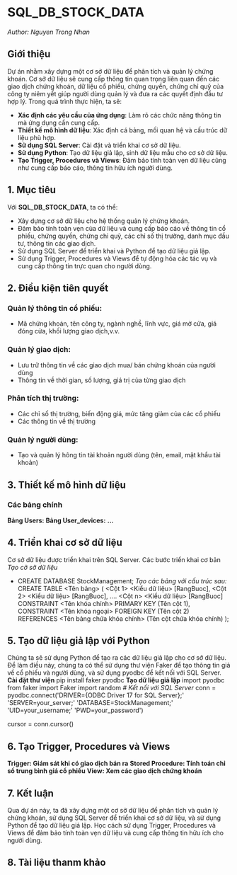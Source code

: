 # SQL_DB_STOCK_DATA
*Author: Nguyen Trong Nhan*
## Giới thiệu
Dự án nhằm xây dựng một cơ sở dữ liệu để phân tích và quản lý chứng khoán. Cơ sở dữ liệu sẽ cung cấp thông tin quan trọng liên quan đến các giao dịch chứng khoán, dữ liệu cổ phiếu, chứng quyền, chứng chỉ quỹ của công ty niêm yết giúp người dùng quản lý và đưa ra các quyết định đầu tư hợp lý.
Trong quá trình thực hiện, ta sẽ:
- **Xác định các yêu cầu của ứng dụng**: Làm rõ các chức năng thông tin mà ứng dụng cần cung cấp.
- **Thiết kế mô hình dữ liệu**: Xác định cá bảng, mối quan hệ và cấu trúc dữ liệu phù hợp.
- **Sử dụng SQL Server**: Cài đặt và triển khai cơ sở dữ liệu.
- **Sử dụng Python**: Tạo dữ liệu giả lập, sinh dữ liệu mẫu cho cơ sở dữ liệu.
- **Tạo Trigger, Procedures và Views**: Đảm bảo tính toàn vẹn dữ liệu cũng như cung cấp báo cáo, thông tin hữu ích người dùng.
## 1. Mục tiêu
Với **SQL_DB_STOCK_DATA**, ta có thể:
- Xây dựng cơ sở dữ liệu cho hệ thống quản lý chứng khoán.
- Đảm bảo tính toàn vẹn của dữ liệu và cung cấp báo cáo về thông tin cổ phiếu, chứng quyền, chứng chỉ quỹ, các chỉ số thị trường, danh mục đầu tư, thông tin các giao dịch.
- Sử dụng SQL Server để triển khai và Python để tạo dữ liệu giả lập.
- Sử dụng Trigger, Procedures và Views để tự động hóa các tác vụ và cung cấp thông tin trực quan cho người dùng.
## 2. Điều kiện tiên quyết
### Quản lý thông tin cổ phiếu:
- Mã chứng khoán, tên công ty, ngành nghề, lĩnh vực, giá mở cửa, giá đóng cửa, khối lượng giao dịch,v.v.
### Quản lý giao dịch:
- Lưu trữ thông tin về các giao dịch mua/ bán chứng khoán của người dùng
- Thông tin về thời gian, số lượng, giá trị của từng giao dịch
### Phân tích thị trường:
- Các chỉ số thị trường, biến động giá, mức tăng giảm của các cổ phiếu
- Các thông tin về thị trường
### Quản lý người dùng:
- Tạo và quản lý hông tin tài khoản người dùng (tên, email, mật khẩu tài khoản)
## 3. Thiết kế mô hình dữ liệu
### Các bảng chính
**Bảng Users:**
**Bảng User_devices:**
**...**
## 4. Triển khai cơ sở dữ liệu
Cơ sở dữ liệu được triển khai trên SQL Server. Các bước triển khai cơ bản
*Tạo cở sỡ dữ liệu*
- CREATE DATABASE StockManagement;
*Tạo các bảng với cấu trúc sau:*
CREATE TABLE <Tên bảng> (
    <Cột 1> <Kiểu dữ liệu> [RangBuoc],
    <Cột 2> <Kiểu dữ liệu> [RangBuoc],
    ....
    <Cột n> <Kiểu dữ liệu> [RangBuoc]
    CONSTRAINT <Tên khóa chính> PRIMARY KEY (Tên cột 1),
    CONSTRAINT <Tên khóa ngoại> FOREIGN KEY (Tên cột 2) REFERENCES <Tên bảng chứa khóa chính> (Tên cột chứa khóa chính)
);
## 5. Tạo dữ liệu giả lập với Python
Chúng ta sẽ sử dụng Python để tạo ra các dữ liệu giả lập cho cơ sở dữ liệu. Để làm điều này, chúng ta có thể sử dụng thư viện Faker để tạo thông tin giả về cổ phiếu và người dùng, và sử dụng pyodbc để kết nối với SQL Server.
**Cài đặt thư viện**
pip install faker pyodbc
**Tạo dữ liệu giả lập**
import pyodbc
from faker import Faker
import random
*# Kết nối với SQL Server*
conn = pyodbc.connect('DRIVER={ODBC Driver 17 for SQL Server};'
                      'SERVER=your_server;'
                      'DATABASE=StockManagement;'
                      'UID=your_username;'
                      'PWD=your_password')

cursor = conn.cursor()
## 6. Tạo Trigger, Procedures và Views
**Trigger: Giám sát khi có giao dịch bán ra**
**Stored Procedure: Tính toán chỉ số trung bình giá cổ phiếu**
**View: Xem các giao dịch chứng khoán**
## 7. Kết luận
Qua dự án này, ta đã xây dựng một cơ sở dữ liệu để phân tích và quản lý chứng khoán, sử dụng SQL Server để triển khai cơ sở dữ liệu, và sử dụng Python để tạo dữ liệu giả lập. Học cách sử dụng Trigger, Procedures và Views để đảm bảo tính toàn vẹn dữ liệu và cung cấp thông tin hữu ích cho người dùng.
## 8. Tài liệu thanm khảo
